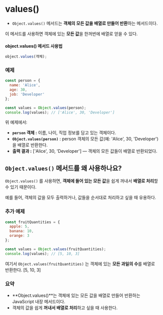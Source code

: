 values()
===
- `Object.values()` 메서드는 **객체의 모든 값을 배열로 만들어 반환**하는 메서드이다.

이 메서드를 사용하면 객체에 있는 **모든 값**을 한꺼번에 배열로 얻을 수 있다.

#### object.values() 메서드 사용법
```js
object.values(객체);
```
### 예제
```js
const person = {
  name: 'Alice',
  age: 30,
  job: 'Developer'
};

const values = Object.values(person);
console.log(values); // ['Alice', 30, 'Developer']
```
위 예제에서:
- **`person` 객체 :** 이름, 나이, 직업 정보를 담고 있는 객체이다. 
- **`Object.values(person)`** : person 객체의 모든 값(예: 'Alice', 30, 'Developer')을 배열로 반환한다.
- **출력 결과 :** ['Alice', 30, 'Developer'] — 객체의 모든 값들이 배열로 반환되었다.

## `Object.values()` 메서드를 왜 사용하나요?
`Object.values()` 를 사용하면, **객체에 들어 있는 모든 값**을 쉽게 꺼내서 **배열로 처리**할 수 있기 때문이다. 

예를 들어, 객체의 값을 모두 출력하거나, 값들을 순서대로 처리하고 싶을 때 유용하다.

### 추가 예제
```js
const fruitQuantities = {
  apple: 5,
  banana: 10,
  orange: 3
};

const values = Object.values(fruitQuantities);
console.log(values); // [5, 10, 3]
```
여기서 `Object.values(fruitQuantities)` 는 객체에 있는 **모든 과일의 수**를 배열로 반환한다. [5, 10, 3]

### 요약
- **Object.values()**는 객체에 있는 모든 값을 배열로 만들어 반환하는 JavaScript 내장 메서드이다.
- 객체의 값을 쉽게 **꺼내서 배열로 처리**하고 싶을 때 사용한다.
